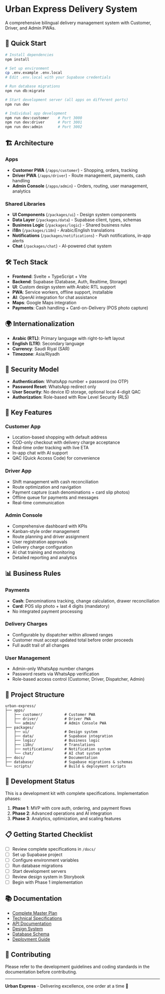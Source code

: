 # Urban Express Delivery System

A comprehensive bilingual delivery management system with Customer, Driver, and Admin PWAs.

## 🚀 Quick Start

```bash
# Install dependencies
npm install

# Set up environment
cp .env.example .env.local
# Edit .env.local with your Supabase credentials

# Run database migrations
npm run db:migrate

# Start development server (all apps on different ports)
npm run dev

# Individual app development
npm run dev:customer    # Port 3000
npm run dev:driver      # Port 3001  
npm run dev:admin       # Port 3002
```

## 🏗️ Architecture

### Apps
- **Customer PWA** (`/apps/customer`) - Shopping, orders, tracking
- **Driver PWA** (`/apps/driver`) - Route management, payments, cash handling
- **Admin Console** (`/apps/admin`) - Orders, routing, user management, analytics

### Shared Libraries
- **UI Components** (`/packages/ui`) - Design system components
- **Data Layer** (`/packages/data`) - Supabase client, types, schemas
- **Business Logic** (`/packages/logic`) - Shared business rules
- **i18n** (`/packages/i18n`) - Arabic/English translations
- **Notifications** (`/packages/notifications`) - Push notifications, in-app alerts
- **Chat** (`/packages/chat`) - AI-powered chat system

## 🛠️ Tech Stack

- **Frontend**: Svelte + TypeScript + Vite
- **Backend**: Supabase (Database, Auth, Realtime, Storage)
- **UI**: Custom design system with Arabic RTL support
- **PWA**: Service workers, offline support, installable
- **AI**: OpenAI integration for chat assistance
- **Maps**: Google Maps integration
- **Payments**: Cash handling + Card-on-Delivery (POS photo capture)

## 🌍 Internationalization

- **Arabic (RTL)**: Primary language with right-to-left layout
- **English (LTR)**: Secondary language
- **Currency**: Saudi Riyal (SAR)
- **Timezone**: Asia/Riyadh

## 🔐 Security Model

- **Authentication**: WhatsApp number + password (no OTP)
- **Password Reset**: WhatsApp redirect only
- **User Security**: No device ID storage, optional local 4-digit QAC
- **Authorization**: Role-based with Row Level Security (RLS)

## 📱 Key Features

### Customer App
- Location-based shopping with default address
- COD-only checkout with delivery charge acceptance
- Real-time order tracking with live ETA
- In-app chat with AI support
- QAC (Quick Access Code) for convenience

### Driver App
- Shift management with cash reconciliation
- Route optimization and navigation
- Payment capture (cash denominations + card slip photos)
- Offline queue for payments and messages
- Real-time communication

### Admin Console
- Comprehensive dashboard with KPIs
- Kanban-style order management
- Route planning and driver assignment
- User registration approvals
- Delivery charge configuration
- AI chat training and monitoring
- Detailed reporting and analytics

## 📊 Business Rules

### Payments
- **Cash**: Denominations tracking, change calculation, drawer reconciliation
- **Card**: POS slip photo + last 4 digits (mandatory)
- No integrated payment processing

### Delivery Charges
- Configurable by dispatcher within allowed ranges
- Customer must accept updated total before order proceeds
- Full audit trail of all changes

### User Management
- Admin-only WhatsApp number changes
- Password resets via WhatsApp verification
- Role-based access control (Customer, Driver, Dispatcher, Admin)

## 📁 Project Structure

```
urban-express/
├── apps/
│   ├── customer/          # Customer PWA
│   ├── driver/            # Driver PWA
│   └── admin/             # Admin Console PWA
├── packages/
│   ├── ui/                # Design system
│   ├── data/              # Supabase integration
│   ├── logic/             # Business logic
│   ├── i18n/              # Translations
│   ├── notifications/     # Notification system
│   └── chat/              # AI chat system
├── docs/                  # Documentation
├── database/              # Supabase migrations & schemas
└── scripts/               # Build & deployment scripts
```

## 🚧 Development Status

This is a development kit with complete specifications. Implementation phases:

1. **Phase 1**: MVP with core auth, ordering, and payment flows
2. **Phase 2**: Advanced operations and AI integration  
3. **Phase 3**: Analytics, optimization, and scaling features

## 📋 Getting Started Checklist

- [ ] Review complete specifications in `/docs/`
- [ ] Set up Supabase project
- [ ] Configure environment variables
- [ ] Run database migrations
- [ ] Start development servers
- [ ] Review design system in Storybook
- [ ] Begin with Phase 1 implementation

## 📚 Documentation

- [Complete Master Plan](./docs/master-plan.md)
- [Technical Specifications](./docs/technical-specs.md)
- [API Documentation](./docs/api.md)
- [Design System](./docs/design-system.md)
- [Database Schema](./docs/database-schema.md)
- [Deployment Guide](./docs/deployment.md)

## 🤝 Contributing

Please refer to the development guidelines and coding standards in the documentation before contributing.

---

**Urban Express** - Delivering excellence, one order at a time 🚚